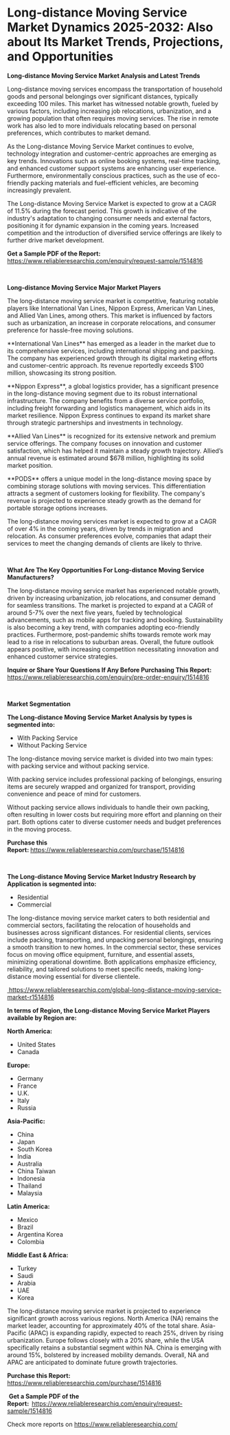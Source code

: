 <p><h1>Long-distance Moving Service Market Dynamics 2025-2032: Also about Its Market Trends, Projections, and Opportunities</h1></p><p><strong>Long-distance Moving Service Market Analysis and Latest Trends</strong></p>
<p><p>Long-distance moving services encompass the transportation of household goods and personal belongings over significant distances, typically exceeding 100 miles. This market has witnessed notable growth, fueled by various factors, including increasing job relocations, urbanization, and a growing population that often requires moving services. The rise in remote work has also led to more individuals relocating based on personal preferences, which contributes to market demand.</p><p>As the Long-distance Moving Service Market continues to evolve, technology integration and customer-centric approaches are emerging as key trends. Innovations such as online booking systems, real-time tracking, and enhanced customer support systems are enhancing user experience. Furthermore, environmentally conscious practices, such as the use of eco-friendly packing materials and fuel-efficient vehicles, are becoming increasingly prevalent.</p><p>The Long-distance Moving Service Market is expected to grow at a CAGR of 11.5% during the forecast period. This growth is indicative of the industry's adaptation to changing consumer needs and external factors, positioning it for dynamic expansion in the coming years. Increased competition and the introduction of diversified service offerings are likely to further drive market development.</p></p>
<p><strong>Get a Sample PDF of the Report:&nbsp;</strong> <a href="https://www.reliableresearchiq.com/enquiry/request-sample/1514816?utm_campaign=1170&utm_medium=2&utm_source=Github&utm_content=ia&utm_term=17012025&utm_id=long-distance-moving-service">https://www.reliableresearchiq.com/enquiry/request-sample/1514816</a></p>
<p>&nbsp;</p>
<p><strong>Long-distance Moving Service Major Market Players</strong></p>
<p><p>The long-distance moving service market is competitive, featuring notable players like International Van Lines, Nippon Express, American Van Lines, and Allied Van Lines, among others. This market is influenced by factors such as urbanization, an increase in corporate relocations, and consumer preference for hassle-free moving solutions.</p><p>**International Van Lines** has emerged as a leader in the market due to its comprehensive services, including international shipping and packing. The company has experienced growth through its digital marketing efforts and customer-centric approach. Its revenue reportedly exceeds $100 million, showcasing its strong position.</p><p>**Nippon Express**, a global logistics provider, has a significant presence in the long-distance moving segment due to its robust international infrastructure. The company benefits from a diverse service portfolio, including freight forwarding and logistics management, which aids in its market resilience. Nippon Express continues to expand its market share through strategic partnerships and investments in technology.</p><p>**Allied Van Lines** is recognized for its extensive network and premium service offerings. The company focuses on innovation and customer satisfaction, which has helped it maintain a steady growth trajectory. Allied’s annual revenue is estimated around $678 million, highlighting its solid market position.</p><p>**PODS** offers a unique model in the long-distance moving space by combining storage solutions with moving services. This differentiation attracts a segment of customers looking for flexibility. The company's revenue is projected to experience steady growth as the demand for portable storage options increases.</p><p>The long-distance moving services market is expected to grow at a CAGR of over 4% in the coming years, driven by trends in migration and relocation. As consumer preferences evolve, companies that adapt their services to meet the changing demands of clients are likely to thrive.</p></p>
<p>&nbsp;</p>
<p><strong>What Are The Key Opportunities For Long-distance Moving Service Manufacturers?</strong></p>
<p><p>The long-distance moving service market has experienced notable growth, driven by increasing urbanization, job relocations, and consumer demand for seamless transitions. The market is projected to expand at a CAGR of around 5-7% over the next five years, fueled by technological advancements, such as mobile apps for tracking and booking. Sustainability is also becoming a key trend, with companies adopting eco-friendly practices. Furthermore, post-pandemic shifts towards remote work may lead to a rise in relocations to suburban areas. Overall, the future outlook appears positive, with increasing competition necessitating innovation and enhanced customer service strategies.</p></p>
<p><strong>Inquire or Share Your Questions If Any Before Purchasing This Report:</strong> <a href="https://www.reliableresearchiq.com/enquiry/pre-order-enquiry/1514816?utm_campaign=1170&utm_medium=2&utm_source=Github&utm_content=ia&utm_term=17012025&utm_id=long-distance-moving-service">https://www.reliableresearchiq.com/enquiry/pre-order-enquiry/1514816</a></p>
<p>&nbsp;</p>
<p><strong>Market Segmentation</strong></p>
<p><strong>The Long-distance Moving Service Market Analysis by types is segmented into:</strong></p>
<p><ul><li>With Packing Service</li><li>Without Packing Service</li></ul></p>
<p><p>The long-distance moving service market is divided into two main types: with packing service and without packing service. </p><p>With packing service includes professional packing of belongings, ensuring items are securely wrapped and organized for transport, providing convenience and peace of mind for customers. </p><p>Without packing service allows individuals to handle their own packing, often resulting in lower costs but requiring more effort and planning on their part. Both options cater to diverse customer needs and budget preferences in the moving process.</p></p>
<p><strong>Purchase this Report:&nbsp;</strong><a href="https://www.reliableresearchiq.com/purchase/1514816?utm_campaign=1170&utm_medium=2&utm_source=Github&utm_content=ia&utm_term=17012025&utm_id=long-distance-moving-service">https://www.reliableresearchiq.com/purchase/1514816</a></p>
<p>&nbsp;</p>
<p><strong>The Long-distance Moving Service Market Industry Research by Application is segmented into:</strong></p>
<p><ul><li>Residential</li><li>Commercial</li></ul></p>
<p><p>The long-distance moving service market caters to both residential and commercial sectors, facilitating the relocation of households and businesses across significant distances. For residential clients, services include packing, transporting, and unpacking personal belongings, ensuring a smooth transition to new homes. In the commercial sector, these services focus on moving office equipment, furniture, and essential assets, minimizing operational downtime. Both applications emphasize efficiency, reliability, and tailored solutions to meet specific needs, making long-distance moving essential for diverse clientele.</p></p>
<p><a href="https://www.reliableresearchiq.com/global-long-distance-moving-service-market-r1514816?utm_campaign=1170&utm_medium=2&utm_source=Github&utm_content=ia&utm_term=17012025&utm_id=long-distance-moving-service">&nbsp;https://www.reliableresearchiq.com/global-long-distance-moving-service-market-r1514816</a></p>
<p><strong>In terms of Region, the Long-distance Moving Service Market Players available by Region are:</strong></p>
<p>
    <p> <strong> North America: </strong>
        <ul>
            <li>United States</li>
            <li>Canada</li>
        </ul>
        </p> 
    <p> <strong> Europe: </strong>
        <ul>
            <li>Germany</li>
            <li>France</li>
            <li>U.K.</li>
            <li>Italy</li>
            <li>Russia</li>
        </ul>
        </p> 
    <p> <strong> Asia-Pacific: </strong>
        <ul>
            <li>China</li>
            <li>Japan</li>
            <li>South Korea</li>
            <li>India</li>
            <li>Australia</li>
            <li>China Taiwan</li>
            <li>Indonesia</li>
            <li>Thailand</li>
            <li>Malaysia</li>
        </ul>
        </p> 
    <p> <strong> Latin America: </strong>
        <ul>
            <li>Mexico</li>
            <li>Brazil</li>
            <li>Argentina Korea</li>
            <li>Colombia</li>
        </ul>
        </p> 
    <p> <strong> Middle East & Africa: </strong>
        <ul>
            <li>Turkey</li>
            <li>Saudi</li>
            <li>Arabia</li>
            <li>UAE</li>
            <li>Korea</li>
        </ul>
    </p>
    </p>
<p><p>The long-distance moving service market is projected to experience significant growth across various regions. North America (NA) remains the market leader, accounting for approximately 40% of the total share. Asia-Pacific (APAC) is expanding rapidly, expected to reach 25%, driven by rising urbanization. Europe follows closely with a 20% share, while the USA specifically retains a substantial segment within NA. China is emerging with around 15%, bolstered by increased mobility demands. Overall, NA and APAC are anticipated to dominate future growth trajectories.</p></p>
<p><strong>Purchase this Report: </strong><a href="https://www.reliableresearchiq.com/purchase/1514816?utm_campaign=1170&utm_medium=2&utm_source=Github&utm_content=ia&utm_term=17012025&utm_id=long-distance-moving-service">https://www.reliableresearchiq.com/purchase/1514816</a></p>
<p>&nbsp;<strong>Get a Sample PDF of the Report:&nbsp;&nbsp;</strong><a href="https://www.reliableresearchiq.com/enquiry/request-sample/1514816?utm_campaign=1170&utm_medium=2&utm_source=Github&utm_content=ia&utm_term=17012025&utm_id=long-distance-moving-service">https://www.reliableresearchiq.com/enquiry/request-sample/1514816</a></p>
<p><strong></strong></p>
<p>Check more reports on <a href="https://www.reliableresearchiq.com/?utm_campaign=1170&utm_medium=2&utm_source=Github&utm_content=ia&utm_term=17012025&utm_id=long-distance-moving-service">https://www.reliableresearchiq.com/</a></p>